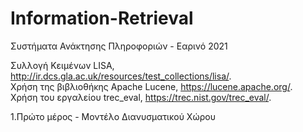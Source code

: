 # Information-Retrieval
Συστήματα Ανάκτησης Πληροφοριών - Εαρινό 2021


Συλλογή Κειμένων LISA, http://ir.dcs.gla.ac.uk/resources/test_collections/lisa/. <br />
Χρήση της βιβλιοθήκης Apache Lucene, https://lucene.apache.org/. <br />
Χρήση του εργαλείου trec_eval, https://trec.nist.gov/trec_eval/. <br />

1.Πρώτο μέρος - Μοντέλο Διανυσματικού Χώρου


